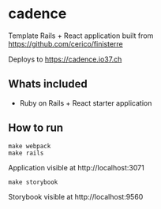 # cadence

Template Rails + React application built from https://github.com/cerico/finisterre

Deploys to https://cadence.io37.ch

## Whats included

- Ruby on Rails + React starter application

## How to run


```
make webpack
make rails
```

Application visible at http://localhost:3071

```
make storybook
```

Storybook visible at http://localhost:9560
